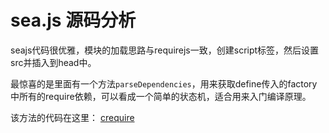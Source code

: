 # sea.js 源码分析

seajs代码很优雅，模块的加载思路与requirejs一致，创建script标签，然后设置src并插入到head中。

最惊喜的是里面有一个方法`parseDependencies`，用来获取define传入的factory中所有的require依赖，可以看成一个简单的状态机，适合用来入门编译原理。

该方法的代码在这里： [crequire](https://github.com/seajs/crequire)
